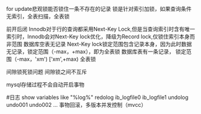 for update悲观锁能否锁住一条不存在的记录
锁是针对索引加锁，如果查询条件无索引，全表扫描，全表锁

前开后闭
Innodb对于行的查询都采用Next-Key Lock,但是当查询索引时含有唯一索引时，Innodb会对Next-Key lock优化，降级为Record lock,仅锁住索引本身而非范围
数据库空表无记录 Next-Key lock锁定范围包含记录本身，因为此时数据无记录，锁定范围（-max，+max），即为全表锁
数据库表有一条记录， 锁定范围（-max，'xm') ['xm',+max) 全表锁


间隙锁死锁问题 间隙锁之间不互斥

mysql存储过程不会自动开启事物

#日志
show variables like "%log%"
redolog ib_logfile0 ib_logfile1
undolog undo001 undo002 ... 事物回滚，多版本并发控制（mvcc）